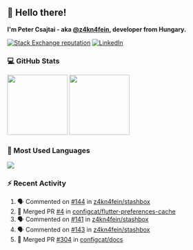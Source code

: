 ## 👋 Hello there!

**I'm Peter Csajtai - aka [@z4kn4fein](https://github.com/z4kn4fein), developer from Hungary.**

[![Stack Exchange reputation](https://img.shields.io/stackexchange/stackoverflow/r/8700582?color=orange&label=reputation&logo=stackoverflow&style=for-the-badge)](https://stackoverflow.com/users/8700582)
[![LinkedIn](https://img.shields.io/badge/linkedin-%230077B5.svg?style=for-the-badge&logo=linkedin&logoColor=white)](https://www.linkedin.com/in/csajtai-p%C3%A9ter-45395341/)

### 💻 GitHub Stats

<div>
  <img height="140px" src="https://github-readme-stats-pcsajtai.vercel.app/api?username=z4kn4fein&show_icons=true&hide_border=true&count_private=true&custom_title=Stats&theme=dracula&line_height=24&hide_title=true">
  <img height="140px" src="https://streak-stats.demolab.com?user=z4kn4fein&theme=dracula&hide_border=true">
  
</div>

### :toolbox: Most Used Languages

<img src="https://github-readme-stats-pcsajtai.vercel.app/api/top-langs/?username=z4kn4fein&theme=dracula&hide_border=true&layout=compact&langs_count=8&hide_title=true">

### :zap: Recent Activity

<!--START_SECTION:activity-->
1. 🗣 Commented on [#144](https://github.com/z4kn4fein/stashbox/issues/144#issuecomment-1704890119) in [z4kn4fein/stashbox](https://github.com/z4kn4fein/stashbox)
2. 🎉 Merged PR [#4](https://github.com/configcat/flutter-preferences-cache/pull/4) in [configcat/flutter-preferences-cache](https://github.com/configcat/flutter-preferences-cache)
3. 🗣 Commented on [#141](https://github.com/z4kn4fein/stashbox/issues/141#issuecomment-1703834551) in [z4kn4fein/stashbox](https://github.com/z4kn4fein/stashbox)
4. 🗣 Commented on [#143](https://github.com/z4kn4fein/stashbox/issues/143#issuecomment-1703832980) in [z4kn4fein/stashbox](https://github.com/z4kn4fein/stashbox)
5. 🎉 Merged PR [#304](https://github.com/configcat/docs/pull/304) in [configcat/docs](https://github.com/configcat/docs)
<!--END_SECTION:activity-->
